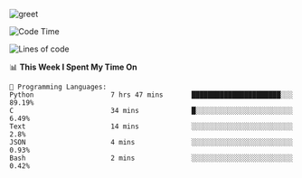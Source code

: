 ![greet](https://user-images.githubusercontent.com/44234583/146624354-9d461392-3676-4e7a-b12f-debc7319f53b.gif)

<!--START_SECTION:waka-->
![Code Time](http://img.shields.io/badge/Code%20Time-39%20hrs%2031%20mins-blue)

![Lines of code](https://img.shields.io/badge/From%20Hello%20World%20I%27ve%20Written-391%20Thousand%20lines%20of%20code-blue)

📊 **This Week I Spent My Time On** 

```text
💬 Programming Languages: 
Python                   7 hrs 47 mins       ██████████████████████░░░   89.19% 
C                        34 mins             █░░░░░░░░░░░░░░░░░░░░░░░░   6.49% 
Text                     14 mins             ░░░░░░░░░░░░░░░░░░░░░░░░░   2.8% 
JSON                     4 mins              ░░░░░░░░░░░░░░░░░░░░░░░░░   0.93% 
Bash                     2 mins              ░░░░░░░░░░░░░░░░░░░░░░░░░   0.42%

```


<!--END_SECTION:waka-->
